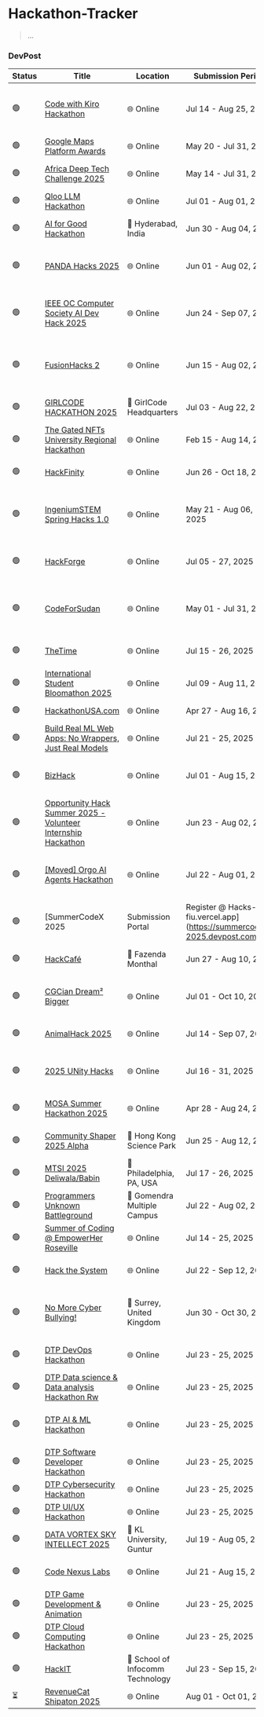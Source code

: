 # Hackathon-Tracker

> ...

### DevPost

| Status | Title | Location | Submission Period | Prize | Themes |
|--------|--------|----------|-------------------|-------|--------|
| 🟢 | [Code with Kiro Hackathon](https://kiro.devpost.com/) | 🌐 Online | Jul 14 - Aug 25, 2025 | $100,000 | Machine Learning/AI, Open Ended, Beginner Friendly |
| 🟢 | [Google Maps Platform Awards](https://googlemapsplatformawards.devpost.com/) | 🌐 Online | May 20 - Jul 31, 2025 | $0 | Web, Low/No Code, Mobile |
| 🟢 | [Africa Deep Tech Challenge 2025](https://adtc-2025.devpost.com/) | 🌐 Online | May 14 - Jul 31, 2025 | $20,000 | Blockchain, IoT, Machine Learning/AI |
| 🟢 | [Qloo LLM Hackathon](https://qloo-hackathon.devpost.com/) | 🌐 Online | Jul 01 - Aug 01, 2025 | $25,000 | Machine Learning/AI |
| 🟢 | [AI for Good Hackathon](https://ai-for-good.devpost.com/) | 📍 Hyderabad, India | Jun 30 - Aug 04, 2025 | ₹ 275,000 | Health, Machine Learning/AI, Social Good |
| 🟢 | [PANDA Hacks 2025](https://panda-hacks.devpost.com/) | 🌐 Online | Jun 01 - Aug 02, 2025 | $0 | Low/No Code, Machine Learning/AI, Education |
| 🟢 | [IEEE OC Computer Society  AI Dev Hack 2025](https://ieee-ai-dev-hack-2025.devpost.com/) | 🌐 Online | Jun 24 - Sep 07, 2025 | $1,750 | Beginner Friendly, Blockchain, Machine Learning/AI |
| 🟢 | [FusionHacks 2](https://fusionhacks-2.devpost.com/) | 🌐 Online | Jun 15 - Aug 02, 2025 | $300 | Beginner Friendly, Machine Learning/AI, Open Ended |
| 🟢 | [GIRLCODE HACKATHON 2025](https://girlcode-hackathon-2025.devpost.com/) | 📍 GirlCode Headquarters | Jul 03 - Aug 22, 2025 | $5,500 | Cybersecurity, Fintech, Machine Learning/AI |
| 🟢 | [The Gated NFTs University Regional Hackathon](https://gated.devpost.com/) | 🌐 Online | Feb 15 - Aug 14, 2025 | $3,225 | Blockchain, E-commerce/Retail, Web |
| 🟢 | [HackFinity](https://hackfinityx.devpost.com/) | 🌐 Online | Jun 26 - Oct 18, 2025 | $0 | Blockchain, Machine Learning/AI, Web |
| 🟢 | [IngeniumSTEM Spring Hacks 1.0](https://ingeniumstem-spring-hacks-1-0.devpost.com/) | 🌐 Online | May 21 - Aug 06, 2025 | $0 | Beginner Friendly, Machine Learning/AI, Social Good |
| 🟢 | [HackForge](https://hackforge.devpost.com/) | 🌐 Online | Jul 05 - 27, 2025 | $200 | Beginner Friendly, IoT, Machine Learning/AI |
| 🟢 | [CodeForSudan](https://code-for-sudan.devpost.com/) | 🌐 Online | May 01 - Jul 31, 2025 | $2,000 | Beginner Friendly, Machine Learning/AI, Social Good |
| 🟢 | [TheTime](https://thehacktime.devpost.com/) | 🌐 Online | Jul 15 - 26, 2025 | $0 | Beginner Friendly, Design, Web |
| 🟢 | [International Student Bloomathon 2025](https://bloomathon.devpost.com/) | 🌐 Online | Jul 09 - Aug 11, 2025 | $2,514 | Beginner Friendly, Social Good, Web |
| 🟢 | [HackathonUSA.com](https://hackathonusa-com.devpost.com/) | 🌐 Online | Apr 27 - Aug 16, 2025 | $0 | Education, Lifehacks |
| 🟢 | [Build Real ML Web Apps: No Wrappers, Just Real Models](https://mlscratch.devpost.com/) | 🌐 Online | Jul 21 - 25, 2025 | $3,000 | Machine Learning/AI |
| 🟢 | [BizHack](https://bizhack.devpost.com/) | 🌐 Online | Jul 01 - Aug 15, 2025 | $0 | E-commerce/Retail, Enterprise, Fintech |
| 🟢 | [Opportunity Hack Summer 2025 - Volunteer Internship Hackathon](https://opportunity-hack-summer-2025.devpost.com/) | 🌐 Online | Jun 23 - Aug 02, 2025 | $0 | Social Good |
| 🟢 | [[Moved] Orgo AI Agents Hackathon](https://orgo.devpost.com/) | 🌐 Online | Jul 22 - Aug 01, 2025 | $10,000 | Blockchain, Machine Learning/AI, Robotic Process Automation |
| 🟢 | [SummerCodeX 2025 | Submission Portal | Register @ Hacks-at-fiu.vercel.app](https://summercodex-2025.devpost.com/) | 🌐 Online | Jul 21 - 29, 2025 | $0 | Beginner Friendly, Cybersecurity, Productivity |
| 🟢 | [HackCafé](https://hackcafe.devpost.com/) | 📍 Fazenda Monthal | Jun 27 - Aug 10, 2025 | $150 | IoT, Robotic Process Automation |
| 🟢 | [CGCian Dream² Bigger](https://cgcian-hotbrainz.devpost.com/) | 🌐 Online | Jul 01 - Oct 10, 2025 | $50 | Blockchain, Cybersecurity, Machine Learning/AI |
| 🟢 | [AnimalHack 2025](https://animalhack2025.devpost.com/) | 🌐 Online | Jul 14 - Sep 07, 2025 | $0 | Beginner Friendly, IoT, Social Good |
| 🟢 | [2025 UNity Hacks](https://2025-unity-hacks.devpost.com/) | 🌐 Online | Jul 16 - 31, 2025 | $0 | Beginner Friendly, Open Ended, Social Good |
| 🟢 | [MOSA Summer Hackathon 2025](https://mosa-summer-hackathon-2025.devpost.com/) | 🌐 Online | Apr 28 - Aug 24, 2025 | $0 | Beginner Friendly, Open Ended |
| 🟢 | [Community Shaper 2025 Alpha](https://community-shaper-2025.devpost.com/) | 📍 Hong Kong Science Park  | Jun 25 - Aug 12, 2025 | $0 | Fintech, Health, Machine Learning/AI |
| 🟢 | [MTSI 2025 Deliwala/Babin](https://mtsi2025.devpost.com/) | 📍 Philadelphia, PA, USA | Jul 17 - 26, 2025 | $0 | Education |
| 🟢 | [Programmers Unknown Battleground](https://pubg.devpost.com/) | 📍 Gomendra Multiple Campus | Jul 22 - Aug 02, 2025 | $250 | Machine Learning/AI, Web, Blockchain |
| 🟢 | [Summer of Coding @ EmpowerHer Roseville](https://empowerher-code-a-thon-25429.devpost.com/) | 🌐 Online | Jul 14 - 25, 2025 | $0 | Beginner Friendly, Design, Education |
| 🟢 | [Hack the System](https://hack-the-system-25912.devpost.com/) | 🌐 Online | Jul 22 - Sep 12, 2025 | $100 | Beginner Friendly, Fintech, Social Good |
| 🟢 | [No More Cyber Bullying!](https://no-more-cyberbullying.devpost.com/) | 📍 Surrey, United Kingdom | Jun 30 - Oct 30, 2025 | £0 | Beginner Friendly, Cybersecurity, Machine Learning/AI |
| 🟢 | [DTP DevOps Hackathon ](https://dtp-devops-hackathon.devpost.com/) | 🌐 Online | Jul 23 - 25, 2025 | $0 | Databases, DevOps, Open Ended |
| 🟢 | [DTP Data science & Data analysis Hackathon Rw](https://dtp-hackathon-rw.devpost.com/) | 🌐 Online | Jul 23 - 25, 2025 | $0 | DevOps, Gaming, Web |
| 🟢 | [DTP AI & ML Hackathon ](https://dtp-ai-ml-hackathon-challenge.devpost.com/) | 🌐 Online | Jul 23 - 25, 2025 | $0 | IoT, Machine Learning/AI, Robotic Process Automation |
| 🟢 | [DTP Software Developer Hackathon ](https://dtp-full-stuck-hackathon-25896.devpost.com/) | 🌐 Online | Jul 23 - 25, 2025 | $0 | Design, Mobile, Web |
| 🟢 | [DTP Cybersecurity Hackathon](https://dtp-cyber-security-hackathon.devpost.com/) | 🌐 Online | Jul 23 - 25, 2025 | $0 | Cybersecurity, Databases, IoT |
| 🟢 | [DTP UI/UX Hackathon ](https://dtp-ui-ux-hackathon-challenge.devpost.com/) | 🌐 Online | Jul 23 - 25, 2025 | $0 | Design, Mobile, Web |
| 🟢 | [DATA VORTEX SKY INTELLECT 2025](https://data-vortex-sky-intellect-2025.devpost.com/) | 📍 KL University, Guntur | Jul 19 - Aug 05, 2025 | ₹ 21,997 | Education, Social Good |
| 🟢 | [Code Nexus Labs](https://code-nexus-labs.devpost.com/) | 🌐 Online | Jul 21 - Aug 15, 2025 | $0 | Open Ended, Social Good, Voice skills |
| 🟢 | [DTP Game Development & Animation](https://dtp-game-development.devpost.com/) | 🌐 Online | Jul 23 - 25, 2025 | $0 | AR/VR, Design, Gaming |
| 🟢 | [DTP Cloud Computing Hackathon](https://dtp-cloud-computing-hackathon.devpost.com/) | 🌐 Online | Jul 23 - 25, 2025 | $0 | IoT, Open Ended, Serverless |
| 🟢 | [HackIT](https://hackit2025.devpost.com/) | 📍 School of Infocomm Technology | Jul 23 - Sep 15, 2025 | $0 | Beginner Friendly, Open Ended |
| ⏳ | [RevenueCat Shipaton 2025](https://revenuecat-shipaton-2025.devpost.com/) | 🌐 Online | Aug 01 - Oct 01, 2025 | $274,000 | Design, Mobile |
